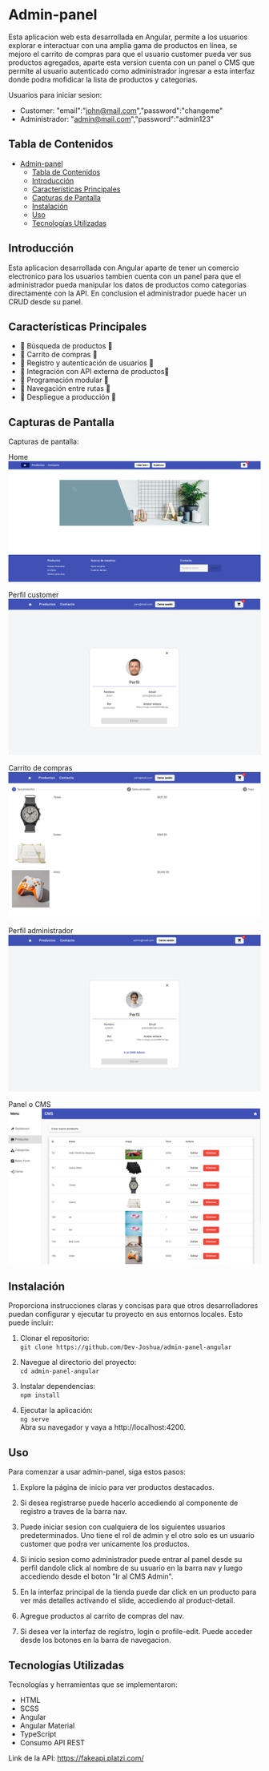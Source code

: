 # Admin-panel

<!-- - La aplicación esta desplegada en Netlify: [Link](URL) -->

Esta aplicacion web esta desarrollada en Angular, permite a los usuarios explorar e interactuar con una amplia gama de productos en línea, se mejoro el carrito de compras para que el usuario customer pueda ver sus productos agregados, aparte esta version cuenta con un panel o CMS que permite al usuario autenticado como administrador ingresar a esta interfaz donde podra mofidicar la lista de productos y categorias.

Usuarios para iniciar sesion:

- Customer: "email":"john@mail.com","password":"changeme"
- Administrador: "admin@mail.com","password":"admin123"

## Tabla de Contenidos

- [Admin-panel](#admin-panel)
  - [Tabla de Contenidos](#tabla-de-contenidos)
  - [Introducción](#introducción)
  - [Características Principales](#características-principales)
  - [Capturas de Pantalla](#capturas-de-pantalla)
  - [Instalación](#instalación)
  - [Uso](#uso)
  - [Tecnologías Utilizadas](#tecnologías-utilizadas)

## Introducción

Esta aplicacion desarrollada con Angular aparte de tener un comercio electronico para los usuarios tambien cuenta con un panel para que el administrador pueda manipular los datos de productos como categorias directamente con la API. En conclusion el administrador puede hacer un CRUD desde su panel.

## Características Principales

- 🚧 Búsqueda de productos 🚧
- 🚧 Carrito de compras 🚧
- 🚧 Registro y autenticación de usuarios 🚧
- 🚧 Integración con API externa de productos🚧
- 🚧 Programación modular 🚧
- 🚧 Navegación entre rutas 🚧
- 🚧 Despliegue a producción 🚧

## Capturas de Pantalla

Capturas de pantalla:

Home<br>
![Home](src/assets/images/aplicacion/home.png)

Perfil customer<br>
![Perfil customer](src/assets/images/aplicacion/profile-customer.png)

Carrito de compras<br>
![Carrito de compras](src/assets/images/aplicacion/cart-products.png)

Perfil administrador<br>
![Perfil administrador](src/assets/images/aplicacion/profile-admin.png)

Panel o CMS<br>
![Panel o CMS](src/assets/images/aplicacion/admin-panel.png)

## Instalación

Proporciona instrucciones claras y concisas para que otros desarrolladores puedan configurar y ejecutar tu proyecto en sus entornos locales. Esto puede incluir:

1. Clonar el repositorio:  
   `git clone https://github.com/Dev-Joshua/admin-panel-angular`

2. Navegue al directorio del proyecto:  
   `cd admin-panel-angular`

3. Instalar dependencias:  
   `npm install`

4. Ejecutar la aplicación:  
   `ng serve`  
   Abra su navegador y vaya a http://localhost:4200.

## Uso

Para comenzar a usar admin-panel, siga estos pasos:

1. Explore la página de inicio para ver productos destacados.

2. Si desea registrarse puede hacerlo accediendo al componente de registro a traves de la barra nav.
3. Puede iniciar sesion con cualquiera de los siguientes usuarios predeterminados. Uno tiene el rol de admin y el otro solo es un usuario customer que podra ver unicamente los productos.
4. Si inicio sesion como administrador puede entrar al panel desde su perfil dandole click al nombre de su usuario en la barra nav y luego accediendo desde el boton "Ir al CMS Admin".

5. En la interfaz principal de la tienda puede dar click en un producto para ver más detalles activando el slide, accediendo al product-detail.

6. Agregue productos al carrito de compras del nav.

7. Si desea ver la interfaz de registro, login o profile-edit. Puede acceder desde los botones en la barra de navegacion.

## Tecnologías Utilizadas

Tecnologías y herramientas que se implementaron:

- HTML
- SCSS
- Angular
- Angular Material
- TypeScript
- Consumo API REST

Link de la API: https://fakeapi.platzi.com/
